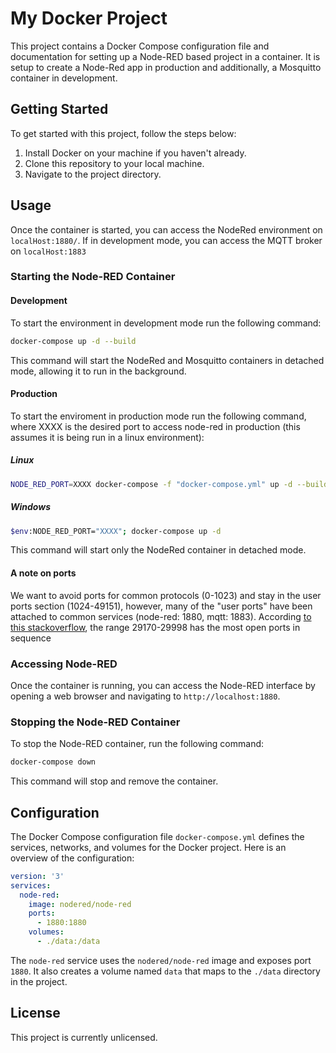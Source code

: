 # My Docker Project

This project contains a Docker Compose configuration file and documentation for setting up a Node-RED based project in a container. It is setup to create a Node-Red app in production and additionally, a Mosquitto container in development.

## Getting Started

To get started with this project, follow the steps below:

1. Install Docker on your machine if you haven't already.
2. Clone this repository to your local machine.
3. Navigate to the project directory.

## Usage
Once the container is started, you can access the NodeRed environment on `localHost:1880/`. If in development mode, you can access the MQTT broker on `localHost:1883`

### Starting the Node-RED Container
#### Development
To start the environment in development mode run the following command:

```bash
docker-compose up -d --build
```

This command will start the NodeRed and Mosquitto containers in detached mode, allowing it to run in the background.

#### Production
To start the enviroment in production mode run the following command, where XXXX is the desired port to access node-red in production (this assumes it is being run in a linux environment):
##### Linux
```bash
NODE_RED_PORT=XXXX docker-compose -f "docker-compose.yml" up -d --build
```
##### Windows
```bash
$env:NODE_RED_PORT="XXXX"; docker-compose up -d
```
This command will start only the NodeRed container in detached mode.

#### A note on ports
We want to avoid ports for common protocols (0-1023) and stay in the user ports section (1024-49151), however, many of the "user ports" have been attached to common services (node-red: 1880, mqtt: 1883). According [to this stackoverflow](https://stackoverflow.com/questions/10476987/best-tcp-port-number-range-for-internal-applications), the range 29170-29998 has the most open ports in sequence



### Accessing Node-RED

Once the container is running, you can access the Node-RED interface by opening a web browser and navigating to `http://localhost:1880`.

### Stopping the Node-RED Container

To stop the Node-RED container, run the following command:

```bash
docker-compose down
```

This command will stop and remove the container.

## Configuration

The Docker Compose configuration file `docker-compose.yml` defines the services, networks, and volumes for the Docker project. Here is an overview of the configuration:

```yaml
version: '3'
services:
  node-red:
    image: nodered/node-red
    ports:
      - 1880:1880
    volumes:
      - ./data:/data
```

The `node-red` service uses the `nodered/node-red` image and exposes port `1880`. It also creates a volume named `data` that maps to the `./data` directory in the project.

## License

This project is currently unlicensed.
```